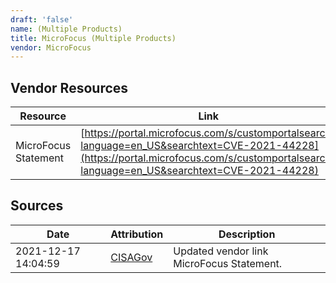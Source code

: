 ```yaml
---
draft: 'false'
name: (Multiple Products)
title: MicroFocus (Multiple Products)
vendor: MicroFocus
---
```


## Vendor Resources
| Resource | Link |
| --- | --- |
| MicroFocus Statement | [https://portal.microfocus.com/s/customportalsearch?language=en_US&searchtext=CVE-2021-44228](https://portal.microfocus.com/s/customportalsearch?language=en_US&searchtext=CVE-2021-44228) |



## Sources
| Date | Attribution | Description |
| --- | --- | --- |
| 2021-12-17 14:04:59 | [CISAGov](https://raw.githubusercontent.com/cisagov/log4j-affected-db/develop/README.md) | Updated vendor link MicroFocus Statement.  |
